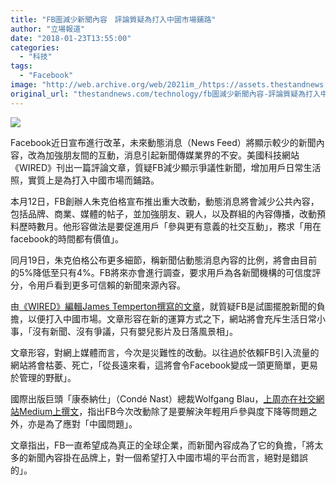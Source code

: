 ```yaml
---
title: "FB圖減少新聞內容　評論質疑為打入中國市場鋪路"
author: "立場報道"
date: "2018-01-23T13:55:00"
categories:
  - "科技"
tags:
  - "Facebook"
image: "http://web.archive.org/web/2021im_/https://assets.thestandnews.com/media/photos/fb-11_r0ac1.png"
original_url: "thestandnews.com/technology/fb圖減少新聞內容-評論質疑為打入中國市場鋪路"
---
```

![](http://web.archive.org/web/2021im_/https://assets.thestandnews.com/media/photos/fb-11_r0ac1.png)

Facebook近日宣布進行改革，未來動態消息（News Feed）將顯示較少的新聞內容，改為加強朋友間的互動，消息引起新聞傳媒業界的不安。美國科技網站《WIRED》刊出一篇評論文章，質疑FB減少顯示爭議性新聞，增加用戶日常生活照，實質上是為打入中國市場而鋪路。

本月12日，FB創辦人朱克伯格宣布推出重大改動，動態消息將會減少公共內容，包括品牌、商業、媒體的帖子，並加強朋友、親人，以及群組的內容傳播，改動預料歷時數月。他形容做法是要促進用戶「參與更有意義的社交互動」，務求「用在facebook的時間都有價值」。

同月19日，朱克伯格公布更多細節，稱新聞佔動態消息內容的比例，將會由目前的5%降低至只有4%。FB將來亦會進行調查，要求用戶為各新聞機構的可信度評分，令用戶看到更多可信賴的新聞來源內容。

由[《WIRED》編輯James Temperton撰寫的文章](http://web.archive.org/web/20210929085750/http://www.wired.co.uk/article/facebook-news-feed-algorithm-mark-zuckerberg-china-oculus-vr-xiaomi)，就質疑FB是試圖擺脫新聞的負擔，以便打入中國市場。文章形容在新的運算方式之下，網站將會充斥生活日常小事，「沒有新聞、沒有爭議，只有嬰兒影片及日落風景相」。

文章形容，對網上媒體而言，今次是災難性的改動。以往過於依賴FB引入流量的網站將會枯萎、死亡，「從長遠來看，這將會令Facebook變成一頭更簡單，更易於管理的野獸」。

國際出版巨頭「康泰納仕」（Condé Nast）總裁Wolfgang Blau，[上周亦在社交網站Medium上撰文](http://web.archive.org/web/20210929085750/https://medium.com/@wblau/facebooks-decision-to-downgrade-publishers-in-facebook-s-newsfeed-seems-like-a-knee-jerk-reaction-a9d1c02a676f)，指出FB今次改動除了是要解決年輕用戶參與度下降等問題之外，亦是為了應對「中國問題」。

文章指出，FB一直希望成為真正的全球企業，而新聞內容成為了它的負擔，「將太多的新聞內容掛在品牌上，對一個希望打入中國市場的平台而言，絕對是錯誤的」。